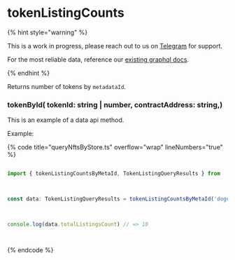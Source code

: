 
# tokenListingCounts

  

{% hint style="warning" %}

  

This is a work in progress, please reach out to us on [Telegram](https://t.me/mintdev) for support.

For the most reliable data, reference our [existing graphql docs](https://docs.mintbase.io/dev/read-data/mintbase-graph).

  

{% endhint %}

  
  

Returns number of tokens by `metadataId`.

  

### tokenById( tokenId: string | number, contractAddress: string,)

  

This is an example of a data api method.

  
  

Example:

  

{% code title="queryNftsByStore.ts" overflow="wrap" lineNumbers="true" %}

```typescript

import { tokenListingCountsByMetaId, TokenListingQueryResults } from  '@mintbase/data'

  

const data: TokenListingQueryResults = tokenListingCountsByMetaId('dogeflower.mintbase1.near%3A5ef2d9b0651172d90dc173af0726b5fc');

  

console.log(data.totalListingsCount) // => 10

  

```

{% endcode %}